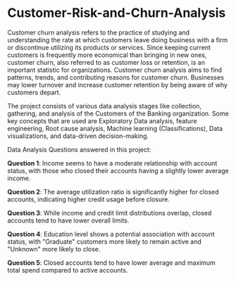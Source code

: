# Customer-Risk-and-Churn-Analysis

Customer churn analysis refers to the practice of studying and understanding the rate at which customers leave doing business with a firm or discontinue utilizing its products or services. Since keeping current customers is frequently more economical than bringing in new ones, customer churn, also referred to as customer loss or retention, is an important statistic for organizations.
Customer churn analysis aims to find patterns, trends, and contributing reasons for customer churn. Businesses may lower turnover and increase customer retention by being aware of why customers depart. 

The project consists of various data analysis stages like collection, gathering, and analysis of the Customers of the Banking organization.
Some key concepts that are used are Exploratory Data analysis, feature engineering, Root cause analysis, Machine learning (Classifications), Data visualizations, and data-driven decision-making. 

Data Analysis Questions answered in this project:

**Question 1**: Income seems to have a moderate relationship with account status, with those who closed their accounts having a slightly lower average income.

**Question 2**: The average utilization ratio is significantly higher for closed accounts, indicating higher credit usage before closure.

**Question 3**: While income and credit limit distributions overlap, closed accounts tend to have lower overall limits.

**Question 4**: Education level shows a potential association with account status, with "Graduate" customers more likely to remain active and "Unknown" more likely to close.

**Question 5**: Closed accounts tend to have lower average and maximum total spend compared to active accounts.

